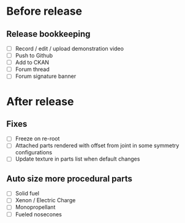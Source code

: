 # Before release

## Release bookkeeping

- [ ] Record / edit / upload demonstration video
- [ ] Push to Github
- [ ] Add to CKAN
- [ ] Forum thread
- [ ] Forum signature banner

# After release

## Fixes

- [ ] Freeze on re-root
- [ ] Attached parts rendered with offset from joint in some symmetry configurations
- [ ] Update texture in parts list when default changes

## Auto size more procedural parts

- [ ] Solid fuel
- [ ] Xenon / Electric Charge
- [ ] Monopropellant
- [ ] Fueled nosecones
